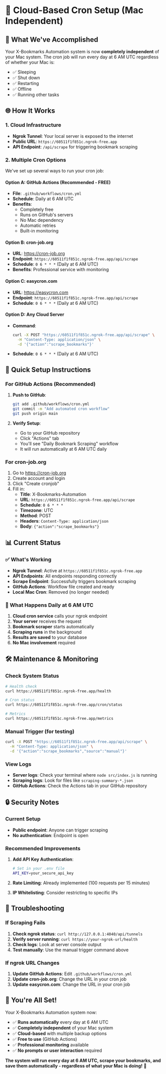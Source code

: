 # 🚀 Cloud-Based Cron Setup (Mac Independent)

## 🎯 **What We've Accomplished**

Your X-Bookmarks Automation system is now **completely independent** of your Mac system. The cron job will run every day at 6 AM UTC regardless of whether your Mac is:
- ✅ Sleeping
- ✅ Shut down
- ✅ Restarting
- ✅ Offline
- ✅ Running other tasks

## 🌐 **How It Works**

### **1. Cloud Infrastructure**
- **Ngrok Tunnel**: Your local server is exposed to the internet
- **Public URL**: `https://60511f1f851c.ngrok-free.app`
- **API Endpoint**: `/api/scrape` for triggering bookmark scraping

### **2. Multiple Cron Options**
We've set up several ways to run your cron job:

#### **Option A: GitHub Actions (Recommended - FREE)**
- **File**: `.github/workflows/cron.yml`
- **Schedule**: Daily at 6 AM UTC
- **Benefits**: 
  - Completely free
  - Runs on GitHub's servers
  - No Mac dependency
  - Automatic retries
  - Built-in monitoring

#### **Option B: cron-job.org**
- **URL**: https://cron-job.org
- **Endpoint**: `https://60511f1f851c.ngrok-free.app/api/scrape`
- **Schedule**: `0 6 * * *` (Daily at 6 AM UTC)
- **Benefits**: Professional service with monitoring

#### **Option C: easycron.com**
- **URL**: https://easycron.com
- **Endpoint**: `https://60511f1f851c.ngrok-free.app/api/scrape`
- **Schedule**: `0 6 * * *` (Daily at 6 AM UTC)

#### **Option D: Any Cloud Server**
- **Command**: 
  ```bash
  curl -X POST "https://60511f1f851c.ngrok-free.app/api/scrape" \
    -H "Content-Type: application/json" \
    -d '{"action":"scrape_bookmarks"}'
  ```
- **Schedule**: `0 6 * * *` (Daily at 6 AM UTC)

## 🚀 **Quick Setup Instructions**

### **For GitHub Actions (Recommended)**

1. **Push to GitHub**: 
   ```bash
   git add .github/workflows/cron.yml
   git commit -m "Add automated cron workflow"
   git push origin main
   ```

2. **Verify Setup**:
   - Go to your GitHub repository
   - Click "Actions" tab
   - You'll see "Daily Bookmark Scraping" workflow
   - It will run automatically at 6 AM UTC daily

### **For cron-job.org**

1. Go to https://cron-job.org
2. Create account and login
3. Click "Create cronjob"
4. Fill in:
   - **Title**: X-Bookmarks-Automation
   - **URL**: `https://60511f1f851c.ngrok-free.app/api/scrape`
   - **Schedule**: `0 6 * * *`
   - **Timezone**: UTC
   - **Method**: POST
   - **Headers**: `Content-Type: application/json`
   - **Body**: `{"action":"scrape_bookmarks"}`

## 📊 **Current Status**

### **✅ What's Working**
- **Ngrok Tunnel**: Active at `https://60511f1f851c.ngrok-free.app`
- **API Endpoints**: All endpoints responding correctly
- **Scrape Endpoint**: Successfully triggers bookmark scraping
- **GitHub Actions**: Workflow file created and ready
- **Local Mac Cron**: Removed (no longer needed)

### **🔧 What Happens Daily at 6 AM UTC**
1. **Cloud cron service** calls your ngrok endpoint
2. **Your server** receives the request
3. **Bookmark scraper** starts automatically
4. **Scraping runs** in the background
5. **Results are saved** to your database
6. **No Mac involvement** required

## 🛠️ **Maintenance & Monitoring**

### **Check System Status**
```bash
# Health check
curl https://60511f1f851c.ngrok-free.app/health

# Cron status
curl https://60511f1f851c.ngrok-free.app/cron/status

# Metrics
curl https://60511f1f851c.ngrok-free.app/metrics
```

### **Manual Trigger (for testing)**
```bash
curl -X POST "https://60511f1f851c.ngrok-free.app/api/scrape" \
  -H "Content-Type: application/json" \
  -d '{"action":"scrape_bookmarks","source":"manual"}'
```

### **View Logs**
- **Server logs**: Check your terminal where `node src/index.js` is running
- **Scraping logs**: Look for files like `scraping-summary-*.json`
- **GitHub Actions**: Check the Actions tab in your GitHub repository

## 🔒 **Security Notes**

### **Current Setup**
- **Public endpoint**: Anyone can trigger scraping
- **No authentication**: Endpoint is open

### **Recommended Improvements**
1. **Add API Key Authentication**:
   ```bash
   # Set in your .env file
   API_KEY=your_secure_api_key
   ```

2. **Rate Limiting**: Already implemented (100 requests per 15 minutes)

3. **IP Whitelisting**: Consider restricting to specific IPs

## 🚨 **Troubleshooting**

### **If Scraping Fails**
1. **Check ngrok status**: `curl http://127.0.0.1:4040/api/tunnels`
2. **Verify server running**: `curl https://your-ngrok-url/health`
3. **Check logs**: Look at server console output
4. **Test manually**: Use the manual trigger command above

### **If ngrok URL Changes**
1. **Update GitHub Actions**: Edit `.github/workflows/cron.yml`
2. **Update cron-job.org**: Change the URL in your cron job
3. **Update easycron.com**: Change the URL in your cron job

## 🎉 **You're All Set!**

Your X-Bookmarks Automation system now:
- ✅ **Runs automatically** every day at 6 AM UTC
- ✅ **Completely independent** of your Mac system
- ✅ **Cloud-based** with multiple backup options
- ✅ **Free to use** (GitHub Actions)
- ✅ **Professional monitoring** available
- ✅ **No prompts or user interaction** required

**The system will run every day at 6 AM UTC, scrape your bookmarks, and save them automatically - regardless of what your Mac is doing!** 🚀
